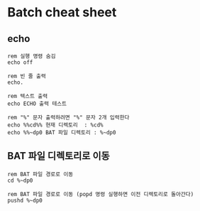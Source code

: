 # Batch cheat sheet

## echo
```batch
rem 실행 명령 숨김
echo off

rem 빈 줄 출력
echo.

rem 텍스트 출력
echo ECHO 출력 테스트

rem "%" 문자 출력하려면 "%" 문자 2개 입력한다
echo %%cd%% 현재 디렉토리  : %cd%
echo %%~dp0 BAT 파일 디렉토리 : %~dp0
```

## BAT 파일 디렉토리로 이동
```batch
rem BAT 파일 경로로 이동
cd %~dp0

rem BAT 파일 경로로 이동 (popd 명령 실행하면 이전 디렉토리로 돌아간다)
pushd %~dp0
```

